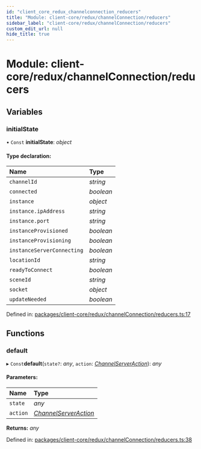 ```yaml
---
id: "client_core_redux_channelconnection_reducers"
title: "Module: client-core/redux/channelConnection/reducers"
sidebar_label: "client-core/redux/channelConnection/reducers"
custom_edit_url: null
hide_title: true
---
```


# Module: client-core/redux/channelConnection/reducers

## Variables

### initialState

• `Const` **initialState**: *object*

#### Type declaration:

Name | Type |
:------ | :------ |
`channelId` | *string* |
`connected` | *boolean* |
`instance` | *object* |
`instance.ipAddress` | *string* |
`instance.port` | *string* |
`instanceProvisioned` | *boolean* |
`instanceProvisioning` | *boolean* |
`instanceServerConnecting` | *boolean* |
`locationId` | *string* |
`readyToConnect` | *boolean* |
`sceneId` | *string* |
`socket` | *object* |
`updateNeeded` | *boolean* |

Defined in: [packages/client-core/redux/channelConnection/reducers.ts:17](https://github.com/xr3ngine/xr3ngine/blob/5c3dcaef1/packages/client-core/redux/channelConnection/reducers.ts#L17)

## Functions

### default

▸ `Const`**default**(`state?`: *any*, `action`: [*ChannelServerAction*](client_core_redux_channelconnection_actions.md#channelserveraction)): *any*

#### Parameters:

Name | Type |
:------ | :------ |
`state` | *any* |
`action` | [*ChannelServerAction*](client_core_redux_channelconnection_actions.md#channelserveraction) |

**Returns:** *any*

Defined in: [packages/client-core/redux/channelConnection/reducers.ts:38](https://github.com/xr3ngine/xr3ngine/blob/5c3dcaef1/packages/client-core/redux/channelConnection/reducers.ts#L38)
